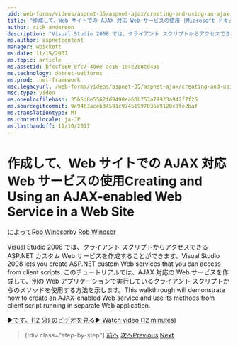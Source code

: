 ```yaml
---
uid: web-forms/videos/aspnet-35/aspnet-ajax/creating-and-using-an-ajax-enabled-web-service-in-a-web-site
title: "作成して、Web サイトでの AJAX 対応 Web サービスの使用 |Microsoft ドキュメント"
author: rick-anderson
description: "Visual Studio 2008 では、クライアント スクリプトからアクセスできる ASP.NET カスタム Web サービスを作成することができます。 このチュートリアルでは、AJ を作成する方法について説明しています."
ms.author: aspnetcontent
manager: wpickett
ms.date: 11/15/2007
ms.topic: article
ms.assetid: bfccf680-efc7-400e-ac16-104e288cd430
ms.technology: dotnet-webforms
ms.prod: .net-framework
msc.legacyurl: /web-forms/videos/aspnet-35/aspnet-ajax/creating-and-using-an-ajax-enabled-web-service-in-a-web-site
msc.type: video
ms.openlocfilehash: 35b5d8e5562fd9498ea60b753a79923a942f7f25
ms.sourcegitcommit: 9a9483aceb34591c97451997036a9120c3fe2baf
ms.translationtype: MT
ms.contentlocale: ja-JP
ms.lasthandoff: 11/10/2017
---
```

<a name="creating-and-using-an-ajax-enabled-web-service-in-a-web-site"></a><span data-ttu-id="1c57b-104">作成して、Web サイトでの AJAX 対応 Web サービスの使用</span><span class="sxs-lookup"><span data-stu-id="1c57b-104">Creating and Using an AJAX-enabled Web Service in a Web Site</span></span>
====================
<span data-ttu-id="1c57b-105">によって[Rob Windsor](https://twitter.com/robwindsor)</span><span class="sxs-lookup"><span data-stu-id="1c57b-105">by [Rob Windsor](https://twitter.com/robwindsor)</span></span>

<span data-ttu-id="1c57b-106">Visual Studio 2008 では、クライアント スクリプトからアクセスできる ASP.NET カスタム Web サービスを作成することができます。</span><span class="sxs-lookup"><span data-stu-id="1c57b-106">Visual Studio 2008 lets you create ASP.NET custom Web services that you can access from client scripts.</span></span> <span data-ttu-id="1c57b-107">このチュートリアルでは、AJAX 対応の Web サービスを作成して、別の Web アプリケーションで実行しているクライアント スクリプトからのメソッドを使用する方法を示します。</span><span class="sxs-lookup"><span data-stu-id="1c57b-107">This walkthrough will demonstrate how to create an AJAX-enabled Web service and use its methods from client script running in separate Web application.</span></span>

[<span data-ttu-id="1c57b-108">&#9654;です。(12 分) のビデオを見る</span><span class="sxs-lookup"><span data-stu-id="1c57b-108">&#9654; Watch video (12 minutes)</span></span>](https://channel9.msdn.com/Blogs/ASP-NET-Site-Videos/creating-and-using-an-ajax-enabled-web-service-in-a-web-site)

>[!div class="step-by-step"]
<span data-ttu-id="1c57b-109">[前へ](adding-ajax-functionality-to-an-existing-aspnet-page.md)
[次へ](aspnet-ajax-a-demonstration-of-aspnet-ajax.md)</span><span class="sxs-lookup"><span data-stu-id="1c57b-109">[Previous](adding-ajax-functionality-to-an-existing-aspnet-page.md)
[Next](aspnet-ajax-a-demonstration-of-aspnet-ajax.md)</span></span>

